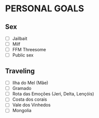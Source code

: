 # PERSONAL GOALS

## Sex
- [ ] Jailbait
- [ ] Milf
- [ ] FFM Threesome
- [ ] Public sex

## Traveling
- [ ] Ilha do Mel (Mâe)
- [ ] Gramado
- [ ] Rota das Emoções (Jeri, Delta, Lençóis)
- [ ] Costa dos corais
- [ ] Vale dos Vinhedos
- [ ] Mongolia
